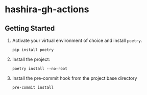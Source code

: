 # hashira-gh-actions

## Getting Started

1. Activate your virtual environment of choice and install `poetry`.

    ```shell
    pip install poetry
    ```

2. Install the project:

    ```shell
    poetry install --no-root
    ```

3. Install the pre-commit hook from the project base directory

    ```shell
    pre-commit install
    ```
